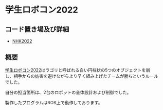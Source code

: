 # 学生ロボコン2022

## コード置き場及び詳細

- [NHK2022](https://github.com/UnknownSP/NHK_2022)

## 概要

[学生ロボコン2022](https://official-robocon.com/history/gakusei/about/history/thirtyone/)はラゴリと呼ばれる白い円柱状の5つのオブジェクトを崩し、相手からの妨害を避けながらより早く組み上げたチームが勝ちというルールでした。

自分の担当箇所は、2台のロボットの全体設計および制御でした。

製作したプログラムはROS上で動作しております。